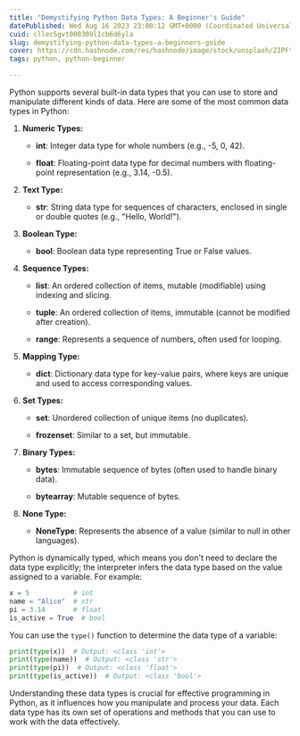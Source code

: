 ```yaml
---
title: "Demystifying Python Data Types: A Beginner's Guide"
datePublished: Wed Aug 16 2023 23:00:12 GMT+0000 (Coordinated Universal Time)
cuid: cllec5gvt000309l1cb6d6yla
slug: demystifying-python-data-types-a-beginners-guide
cover: https://cdn.hashnode.com/res/hashnode/image/stock/unsplash/ZIPFteu-R8k/upload/20894a23d4fb78d2ba4dc1da49f60a52.jpeg
tags: python, python-beginner

---
```


Python supports several built-in data types that you can use to store and manipulate different kinds of data. Here are some of the most common data types in Python:

1. **Numeric Types:**
    
    * **int**: Integer data type for whole numbers (e.g., -5, 0, 42).
        
    * **float**: Floating-point data type for decimal numbers with floating-point representation (e.g., 3.14, -0.5).
        
2. **Text Type:**
    
    * **str**: String data type for sequences of characters, enclosed in single or double quotes (e.g., "Hello, World!").
        
3. **Boolean Type:**
    
    * **bool**: Boolean data type representing True or False values.
        
4. **Sequence Types:**
    
    * **list**: An ordered collection of items, mutable (modifiable) using indexing and slicing.
        
    * **tuple**: An ordered collection of items, immutable (cannot be modified after creation).
        
    * **range**: Represents a sequence of numbers, often used for looping.
        
5. **Mapping Type:**
    
    * **dict**: Dictionary data type for key-value pairs, where keys are unique and used to access corresponding values.
        
6. **Set Types:**
    
    * **set**: Unordered collection of unique items (no duplicates).
        
    * **frozenset**: Similar to a set, but immutable.
        
7. **Binary Types:**
    
    * **bytes**: Immutable sequence of bytes (often used to handle binary data).
        
    * **bytearray**: Mutable sequence of bytes.
        
8. **None Type:**
    
    * **NoneType**: Represents the absence of a value (similar to null in other languages).
        

Python is dynamically typed, which means you don't need to declare the data type explicitly; the interpreter infers the data type based on the value assigned to a variable. For example:

```python
x = 5           # int
name = "Alice"  # str
pi = 3.14       # float
is_active = True  # bool
```

You can use the `type()` function to determine the data type of a variable:

```python
print(type(x))  # Output: <class 'int'>
print(type(name))  # Output: <class 'str'>
print(type(pi))  # Output: <class 'float'>
print(type(is_active))  # Output: <class 'bool'>
```

Understanding these data types is crucial for effective programming in Python, as it influences how you manipulate and process your data. Each data type has its own set of operations and methods that you can use to work with the data effectively.